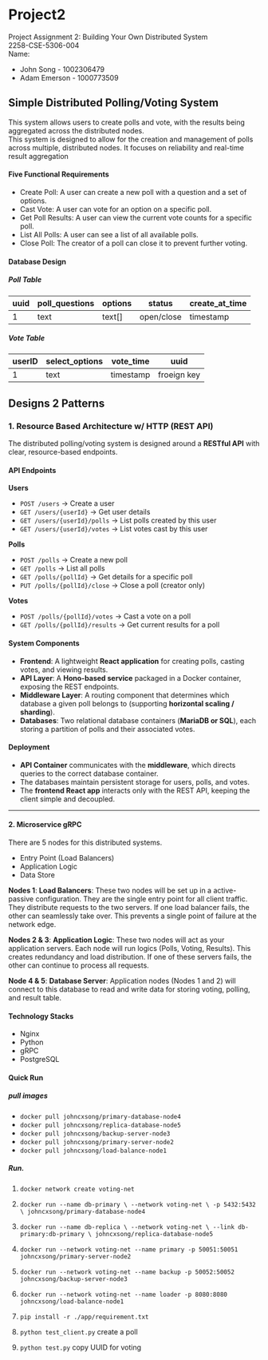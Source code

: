 # Project2
Project Assignment 2: Building Your Own Distributed System  
2258-CSE-5306-004  
Name:  
- John Song - 1002306479
- Adam Emerson - 1000773509


## Simple Distributed Polling/Voting System  
This system allows users to create polls and vote, with the results being aggregated across the distributed nodes.  
This system is designed to allow for the creation and management of polls across multiple, distributed nodes. It focuses on reliability and real-time result aggregation

#### Five Functional Requirements
- Create Poll: A user can create a new poll with a question and a set of options.
- Cast Vote: A user can vote for an option on a specific poll.
- Get Poll Results: A user can view the current vote counts for a specific poll.
- List All Polls: A user can see a list of all available polls.
- Close Poll: The creator of a poll can close it to prevent further voting.

#### Database Design 
##### Poll Table
|uuid|poll_questions|options|status|create_at_time|
|--|--|--|--|--|
1|text|text[]| open/close|timestamp|

##### Vote Table

|userID|select_options|vote_time| uuid|
|--|--|--|--|
1|text|timestamp| froeign key|



## Designs 2 Patterns 

### 1. Resource Based Architecture w/ HTTP (REST API)

The distributed polling/voting system is designed around a **RESTful API** with clear, resource-based endpoints.

#### **API Endpoints**

**Users**

* `POST /users` → Create a user
* `GET /users/{userId}` → Get user details
* `GET /users/{userId}/polls` → List polls created by this user
* `GET /users/{userId}/votes` → List votes cast by this user

**Polls**

* `POST /polls` → Create a new poll
* `GET /polls` → List all polls
* `GET /polls/{pollId}` → Get details for a specific poll
* `PUT /polls/{pollId}/close` → Close a poll (creator only)

**Votes**

* `POST /polls/{pollId}/votes` → Cast a vote on a poll
* `GET /polls/{pollId}/results` → Get current results for a poll

#### **System Components**

* **Frontend**: A lightweight **React application** for creating polls, casting votes, and viewing results.
* **API Layer**: A **Hono-based service** packaged in a Docker container, exposing the REST endpoints.
* **Middleware Layer**: A routing component that determines which database a given poll belongs to (supporting **horizontal scaling / sharding**).
* **Databases**: Two relational database containers (**MariaDB or SQL**), each storing a partition of polls and their associated votes.

#### **Deployment**

* **API Container** communicates with the **middleware**, which directs queries to the correct database container.
* The databases maintain persistent storage for users, polls, and votes.
* The **frontend React app** interacts only with the REST API, keeping the client simple and decoupled.

---

#### 2. Microservice gRPC 

There are 5 nodes for this distributed systems.  
- Entry Point (Load Balancers)
- Application Logic 
- Data Store


**Nodes 1**: **Load Balancers**: These two nodes will be set up in a active-passive configuration. They are the single entry point for all client traffic. They distribute requests to the two servers. If one load balancer fails, the other can seamlessly take over. This prevents a single point of failure at the network edge.

**Nodes 2 & 3**: **Application Logic**: These two nodes will act as your application servers. Each node will run logics (Polls, Voting, Results). This creates redundancy and load distribution. If one of these servers fails, the other can continue to process all requests.

**Node 4 & 5**: **Database Server**: Application nodes (Nodes 1 and 2) will connect to this database to read and write data for storing voting, polling, and result table.

#### Technology Stacks
- Nginx 
- Python 
- gRPC
- PostgreSQL  

#### Quick Run  

##### pull images 
- `docker pull johncxsong/primary-database-node4` 
- `docker pull johncxsong/replica-database-node5`
- `docker pull johncxsong/backup-server-node3`
- `docker pull johncxsong/primary-server-node2`
- `docker pull johncxsong/load-balance-node1`

##### Run. 
1. `docker network create voting-net`
2. `docker run --name db-primary \
  --network voting-net \
  -p 5432:5432 \
  johncxsong/primary-database-node4`

3. `docker run --name db-replica \
  --network voting-net \
  --link db-primary:db-primary \
  johncxsong/replica-database-node5`

4. `docker run --network voting-net --name primary -p 50051:50051 johncxsong/primary-server-node2`

5. `docker run --network voting-net --name backup -p 50052:50052 johncxsong/backup-server-node3`

6. `docker run --network voting-net --name loader -p 8080:8080 johncxsong/load-balance-node1`

7. `pip install -r ./app/requirement.txt`

8. `python test_client.py`  create a poll 

9. `python test.py` copy UUID for voting


